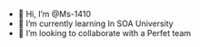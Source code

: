 - 👋 Hi, I’m @Ms-1410
- 🌱 I’m currently learning In SOA University
- 💞️ I’m looking to collaborate with a Perfet team

<!---
Ms-1410/Ms-1410 is a ✨ special ✨ repository because its `README.md` (this file) appears on your GitHub profile.
You can click the Preview link to take a look at your changes.
--->
